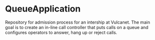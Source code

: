# QueueApplication
Repository for admission process for an intership at Vulcanet. The main goal is to create an in-line call controller that puts calls on a queue and configures operators to answer, hang up or reject calls.
